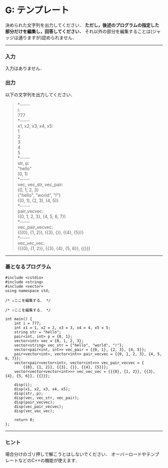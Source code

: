 # G: テンプレート

決められた文字列を出力してください．
**ただし，後述のプログラムの指定した部分だけを編集し，回答してください．**
それ以外の部分を編集することは(ジャッジは通りますが)認められません．

---

### 入力
入力はありません．

### 出力
以下の文字列を出力してください．
> *-----  
> i:  
> 777  
> *-----  
> x1, x2, x3, x4, x5:  
> 1  
> 2  
> 3  
> 4  
> 5  
> *-----  
> str, p:  
> "hello"  
> (0, 1)  
> *-----  
> vec, vec_str, vec_pair:  
> {0, 1, 2, 3}  
> {"hello", "world", "!"}  
> {(0, 1), (2, 3), (4, 5)}  
> *-----  
> pair_vecvec:  
> ({0, 1, 2, 3}, {4, 5, 6, 7})  
> *-----  
> vec_pair_vecvec:  
> {({0}, {1, 2}), ({3}, {}), ({4}, {5})}  
> *-----  
> vec_vec_vec:  
> {{{0}, {1, 2}}, {{3}, {4}, {5, 6}}, {{}}}  

---

### 基となるプログラム

```
#include <cstdio>
#include <string>
#include <vector>
using namespace std;

/* ↓ここを編集する． */

/* ↑ここを編集する． */

int main() {
    int i = 777;
    int x1 = 1, x2 = 2, x3 = 3, x4 = 4, x5 = 5;
    string str = "hello";
    pair<int, int> p = {0, 1};
    vector<int> vec = {0, 1, 2, 3};
    vector<string> vec_str = {"hello", "world", "!"};
    vector<pair<int, int>> vec_pair = {{0, 1}, {2, 3}, {4, 5}};
    pair<vector<int>, vector<int>> pair_vecvec = {{0, 1, 2, 3}, {4, 5, 6, 7}};
    vector<pair<vector<int>, vector<int>>> vec_pair_vecvec = {
        {{0}, {1, 2}}, {{3}, {}}, {{4}, {5}}};
    vector<vector<vector<int>>> vec_vec_vec = {{{0}, {1, 2}}, {{3}, {4}, {5, 6}}, {{}}};

    disp(i);
    disp(x1, x2, x3, x4, x5);
    disp(str, p);
    disp(vec, vec_str, vec_pair);
    disp(pair_vecvec);
    disp(vec_pair_vecvec);
    disp(vec_vec_vec);

    return 0;
};
```

---

### ヒント
場合分けのゴリ押しで解こうとはしないでください．
オーバーロードやテンプレートなどのC++の機能が使えます．



